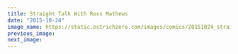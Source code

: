 ```yaml
---
title: Straight Talk With Ross Mathews
date: "2015-10-24"
image_name: https://static.ostrichzero.com/images/comics/20151024_straighttalk.png
previous_image:
next_image:
---
```

